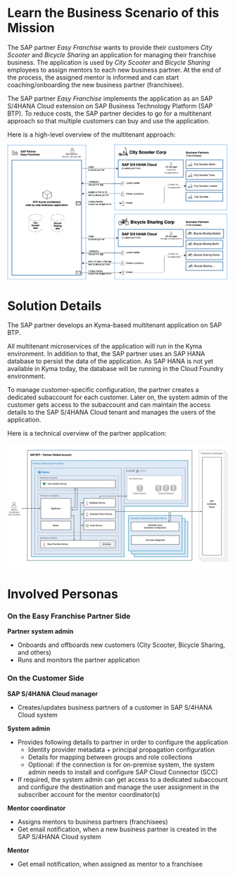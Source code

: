 # Learn the Business Scenario of this Mission

The SAP partner *Easy Franchise* wants to provide their customers *City Scooter* and *Bicycle Sharing* an application for managing their franchise business. The application is used by *City Scooter* and *Bicycle Sharing* employees to assign mentors to each new business partner. At the end of the process, the assigned mentor is informed and can start coaching/onboarding the new business partner (franchisee).

The SAP partner *Easy Franchise* implements the application as an SAP S/4HANA Cloud extension on SAP Business Technology Platform (SAP BTP). To reduce costs, the SAP partner decides to go for a multitenant approach so that multiple customers can buy and use the application.

Here is a high-level overview of the multitenant approach:

![](images/Business-Concept-Multi-tenant.drawio.png)

# Solution Details

The SAP partner develops an Kyma-based multitenant application on SAP BTP.

All multitenant microservices of the application will run in the Kyma environment. In addition to that, the SAP partner uses an SAP HANA database to persist the data of the application. As SAP HANA is not yet available in Kyma today, the database will be running in the Cloud Foundry environment.

To manage customer-specific configuration, the partner creates a dedicated subaccount for each customer. Later on, the system admin of the customer gets access to the subaccount and can maintain the access details to the SAP S/4HANA Cloud tenant and manages the users of the application.

Here is a technical overview of the partner application:

![](../../images/kyma-diagrams-focus-components/Slide9.jpeg)

# Involved Personas

### On the Easy Franchise Partner Side

**Partner system admin**

* Onboards and offboards new customers (City Scooter, Bicycle Sharing, and others)
* Runs and monitors the partner application

### On the Customer Side

**SAP S/4HANA Cloud manager**
* Creates/updates business partners of a customer in SAP S/4HANA Cloud system

**System admin**
* Provides following details to partner in order to configure the application
  * Identity provider metadata + principal propagation configuration
  * Details for mapping between groups and role collections
  * Optional: if the connection is for on-premise system, the system admin needs to install and configure SAP Cloud Connector (SCC)
* If required, the system admin can get access to a dedicated subaccount and configure the destination and manage the user assignment in the subscriber account for the mentor coordinator(s)

**Mentor coordinator**
* Assigns mentors to business partners (franchisees)
* Get email notification, when a new business partner is created in the SAP S/4HANA Cloud system

**Mentor** 
* Get email notification, when assigned as mentor to a franchisee
